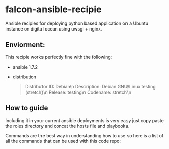 # falcon-ansible-recipie
Ansible recipies for deploying python based application on a Ubuntu instance on digital ocean using uwsgi + nginx.

## Enviorment:

This recipie works perfectly fine with the following: 

*  ansible 1.7.2
*  distribution

    > Distributor ID:  Debian\n
    > Description:    Debian GNU/Linux testing (stretch)\n
    > Release:    testing\n
    > Codename:   stretch\n

## How to guide

Including it in your current ansible deployments is very easy just copy paste the roles directory and concat the hosts file and playbooks.

Commands are the best way in understanding how to use so here is a list of all the commands that can be used with this code repo:

